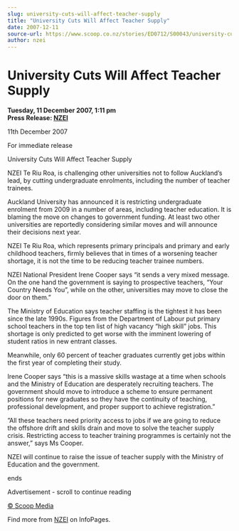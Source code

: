```yaml
---
slug: university-cuts-will-affect-teacher-supply
title: "University Cuts Will Affect Teacher Supply"
date: 2007-12-11
source-url: https://www.scoop.co.nz/stories/ED0712/S00043/university-cuts-will-affect-teacher-supply.htm
author: nzei
---
```

University Cuts Will Affect Teacher Supply
==========================================

**Tuesday, 11 December 2007, 1:11 pm**  
**Press Release: [NZEI](https://info.scoop.co.nz/NZEI)**

11th December 2007

For immediate release

University Cuts Will Affect Teacher Supply  

NZEI Te Riu Roa, is challenging other universities not to follow Auckland’s lead, by cutting undergraduate enrolments, including the number of teacher trainees.

Auckland University has announced it is restricting undergraduate enrolment from 2009 in a number of areas, including teacher education. It is blaming the move on changes to government funding. At least two other universities are reportedly considering similar moves and will announce their decisions next year.

NZEI Te Riu Roa, which represents primary principals and primary and early childhood teachers, firmly believes that in times of a worsening teacher shortage, it is not the time to be reducing teacher trainee numbers.

NZEI National President Irene Cooper says “it sends a very mixed message. On the one hand the government is saying to prospective teachers, “Your Country Needs You”, while on the other, universities may move to close the door on them.”

The Ministry of Education says teacher staffing is the tightest it has been since the late 1990s. Figures from the Department of Labour put primary school teachers in the top ten list of high vacancy “high skill” jobs. This shortage is only predicted to get worse with the imminent lowering of student ratios in new entrant classes.

Meanwhile, only 60 percent of teacher graduates currently get jobs within the first year of completing their study.

Irene Cooper says “this is a massive skills wastage at a time when schools and the Ministry of Education are desperately recruiting teachers. The government should move to introduce a scheme to ensure permanent positions for new graduates so they have the continuity of teaching, professional development, and proper support to achieve registration.”

”All these teachers need priority access to jobs if we are going to reduce the offshore drift and skills drain and move to solve the teacher supply crisis. Restricting access to teacher training programmes is certainly not the answer,” says Ms Cooper.

NZEI will continue to raise the issue of teacher supply with the Ministry of Education and the government.

ends

Advertisement - scroll to continue reading





[© Scoop Media](http://www.scoop.co.nz/about/terms.html)

Find more from [NZEI](https://info.scoop.co.nz/NZEI) on InfoPages.